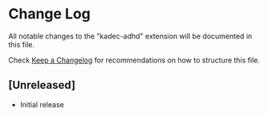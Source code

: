 # Change Log

All notable changes to the "kadec-adhd" extension will be documented in this file.

Check [Keep a Changelog](http://keepachangelog.com/) for recommendations on how to structure this file.

## [Unreleased]

- Initial release